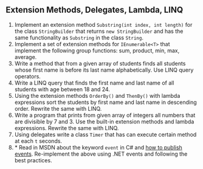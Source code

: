 ## Extension Methods, Delegates, Lambda, LINQ

1. Implement an extension method `Substring(int index, int length)` for the class `StringBuilder` that returns `new StringBuilder` and has the same functionality as `Substring` in the class `String`.
2. Implement a set of extension methods for `IEnumerable<T>` that implement the following group functions: sum, product, min, max, average.
3. Write a method that from a given array of students finds all students whose first name is before its last name alphabetically. Use LINQ query operators.
4. Write a LINQ query that finds the first name and last name of all students with age between 18 and 24.
5. Using the extension methods `OrderBy()` and `ThenBy()` with lambda expressions sort the students by first name and last name in descending order. Rewrite the same with LINQ.
6. Write a program that prints from given array of integers all numbers that are divisible by 7 and 3. Use the built-in extension methods and lambda expressions. Rewrite the same with LINQ.
7. Using delegates write a class `Timer` that has can execute certain method at each `t` seconds.
8. \* Read in MSDN about the keyword `event` in C# and [how to publish events](http://msdn.microsoft.com/en-us/library/w369ty8x.aspx). Re-implement the above using .NET events and following the best practices.
